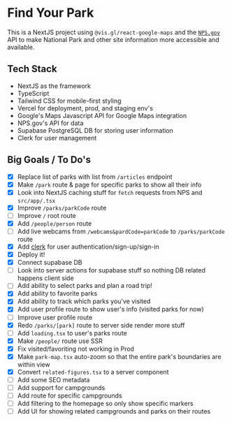 # Find Your Park

This is a NextJS project using `@vis.gl/react-google-maps` and the [`NPS.gov`](https://www.nps.gov/subjects/developer/api-documentation.htm#/thingstodo/getThingstodo) API to make National Park and other site information more accessible and available.

## Tech Stack
- NextJS as the framework
- TypeScript
- Tailwind CSS for mobile-first styling
- Vercel for deployment, prod, and staging env's
- Google's Maps Javascript API for Google Maps integration
- NPS.gov's API for data
- Supabase PostgreSQL DB for storing user information
- Clerk for user management

## Big Goals / To Do's

- [x] Replace list of parks with list from `/articles` endpoint
- [x] Make `/park` route & page for specific parks to show all their info
- [x] Look into NextJS caching stuff for `fetch` requests from NPS and `src/app/.tsx`
- [x] Improve `/parks/parkCode` route
- [ ] Improve `/` root route
- [x] Add `/people/person` route
- [ ] Add live webcams from `/webcams&pardCode=parkCode` to `/parks/parkCode` route
- [x] Add [clerk](https://clerk.com/docs/quickstarts/nextjs) for user authentication/sign-up/sign-in
- [x] Deploy it!
- [x] Connect supabase DB
- [ ] Look into server actions for supabase stuff so nothing DB related happens client side
- [ ] Add ability to select parks and plan a road trip!
- [x] Add ability to favorite parks
- [x] Add ability to track which parks you've visited
- [x] Add user profile route to show user's info (visited parks for now)
- [ ] Improve user profile route
- [x] Redo `/parks/[park]` route to server side render more stuff
- [ ] Add `loading.tsx` to user's parks route
- [x] Make `/people/` route use SSR
- [x] Fix visited/favoriting not working in Prod
- [x] Make `park-map.tsx` auto-zoom so that the entire park's boundaries are within view
- [x] Convert `related-figures.tsx` to a server component
- [ ] Add some SEO metadata
- [ ] Add support for campgrounds
- [ ] Add route for specific campgrounds
- [ ] Add filtering to the homepage so only show specific markers
- [ ] Add UI for showing related campgrounds and parks on their routes

